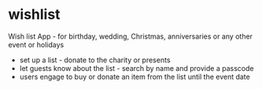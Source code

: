 # wishlist
Wish list App - for birthday, wedding, Christmas, anniversaries or any other event or holidays
- set up a list - donate to the charity or presents 
- let guests know about the list - search by name and provide a passcode
- users engage to buy or donate an item from the list until the event date

